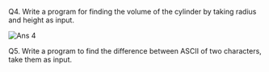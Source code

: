 Q4. Write a program for finding the volume of the cylinder by taking radius and height as input.

![Ans 4](https://github.com/GeekyDeep/Assignment-2/assets/160214731/e9f4202e-a78f-4dd6-9eb3-90b3848c676d)

Q5. Write a program to find the difference between ASCII of two characters, take them as input.

